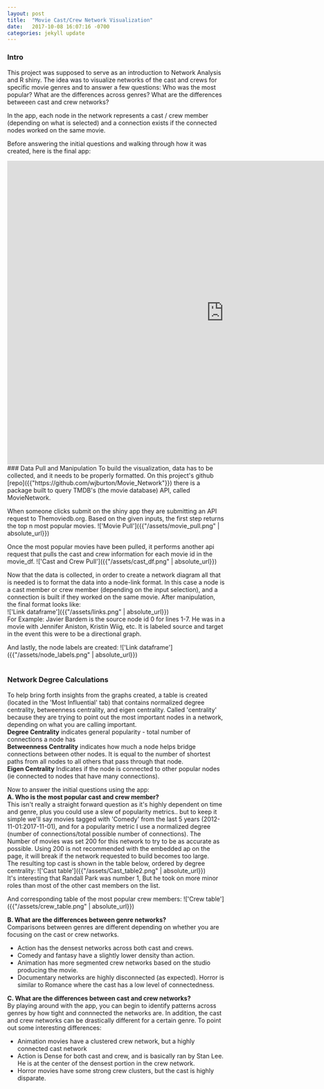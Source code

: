 ```yaml
---
layout: post
title:  "Movie Cast/Crew Network Visualization"
date:   2017-10-08 16:07:16 -0700
categories: jekyll update
---
```


### Intro
This project was supposed to serve as an introduction to Network Analysis and R shiny. The idea was to visualize networks of the cast and crews for specific movie genres and to answer a few questions: Who was the most popular? What are the differences across genres? What are the differences betweeen cast and crew networks?

In the app, each node in the network represents a cast / crew member (depending on what is selected) and a connection  exists if the connected nodes worked on the same movie.

Before answering the initial questions and walking through how it was created, here is the final app:
<iframe src="https://wburton.shinyapps.io/shiny/" style="border: none; width: 1000px; height: 700px"></iframe>

<br>
### Data Pull and Manipulation
To build the visualization, data has to be collected, and it needs to be properly formatted. On this project's github [repo]({{"https://github.com/wjburton/Movie_Network"}}) there is a package built to query TMDB's (the movie database) API, called MovieNetwork.  

When someone clicks submit on the shiny app they are submitting an API request to Themoviedb.org. Based on the given inputs, the first step returns the top n most popular movies. 
!['Movie Pull']({{"/assets/movie_pull.png" | absolute_url}})  
  
Once the most popular movies have been pulled, it performs another api request that pulls the cast and crew information for each movie id in the movie_df.
!['Cast and Crew Pull']({{"/assets/cast_df.png" | absolute_url}})  
  
Now that the data is collected, in order to create a network diagram all that is needed is to format the data into a node-link format. In this case a node is a cast member or crew member (depending on the input selection), and a connection is built if they worked on the same movie. After manipulation, the final format looks like:  
!['Link dataframe']({{"/assets/links.png" | absolute_url}})  
For Example: Javier Bardem is the source node id 0 for lines 1-7. He was in a movie with Jennifer Aniston, Kristin Wiig, etc. It is labeled source and target in the event this were to be a directional graph.

And lastly, the node labels are created:
!['Link dataframe']({{"/assets/node_labels.png" | absolute_url}})
<br>
<br>

### Network Degree Calculations
To help bring forth insights from the graphs created, a table is created (located in the 'Most Influential' tab) that contains normalized degree centrality, betweenness centrality, and eigen centrality. Called 'centrality' because they are trying to point out the most important nodes in a network, depending on what you are calling important.  
**Degree Centrality** indicates general popularity - total number of connections a node has  
**Betweenness Centrality** indicates how much a node helps bridge connections between other nodes. It is equal to the number of shortest paths from all nodes to all others that pass through that node.  
**Eigen Centrality** Indicates if the node is connected to other popular nodes (ie connected to nodes that have many connections).  


Now to answer the initial questions using the app:  
**A. Who is the most popular cast and crew member?**  
This isn't really a straight forward question as it's highly dependent on time and genre, plus you could use a slew of popularity metrics.. but to keep it simple we'll say movies tagged with 'Comedy' from the last 5 years (2012-11-01:2017-11-01), and for a popularity metric I use a normalized degree (number of connections/total possible number of connections). The Number of movies was set 200 for this network to try to be as accurate as possible. Using 200 is not recommended with the embedded ap on the page, it will break if the network requested to build becomes too large.  
The resulting top cast is shown in the table below, ordered by degree centrality:
!['Cast table']({{"/assets/Cast_table2.png" | absolute_url}})
<br>
It's interesting that Randall Park was number 1, But he took on more minor roles than most of the other cast members on the list. 

And corresponding table of the most popular crew members:
!['Crew table']({{"/assets/crew_table.png" | absolute_url}})

**B. What are the differences between genre networks?**  
Comparisons between genres are different depending on whether you are focusing on the cast or crew networks.
- Action has the densest networks across both cast and crews.
- Comedy and fantasy have a slightly lower density than action.
- Animation has more segmented crew networks based on the studio producing the movie. 
- Documentary networks are highly disconnected (as expected). Horror is similar to Romance where the cast has a low level of connectedness.



**C. What are the differences between cast and crew networks?**  
By playing around with the app, you can begin to identify patterns across genres by how tight and connnected the networks are. In addition, the cast and crew networks can be drastically different for a certain genre. To point out some interesting differences:
- Animation movies have a clustered crew network, but a highly connected cast network
- Action is Dense for both cast and crew, and is basically ran by Stan Lee. He is at the center of the densest portion in the crew network.
- Horror movies have some strong crew clusters, but the cast is highly disparate.




